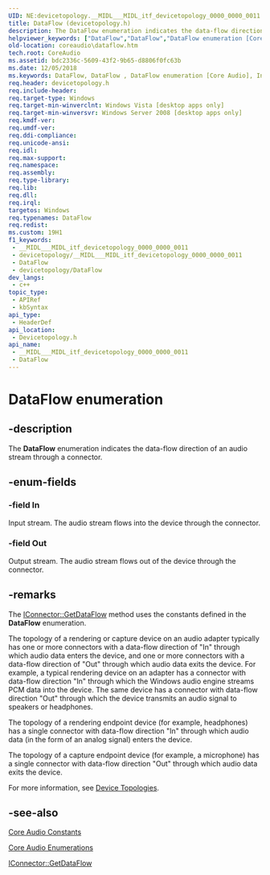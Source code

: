 ```yaml
---
UID: NE:devicetopology.__MIDL___MIDL_itf_devicetopology_0000_0000_0011
title: DataFlow (devicetopology.h)
description: The DataFlow enumeration indicates the data-flow direction of an audio stream through a connector.
helpviewer_keywords: ["DataFlow","DataFlow","DataFlow enumeration [Core Audio]","In","Out","coreaudio.dataflow","devicetopology/DataFlow","devicetopology/In","devicetopology/Out"]
old-location: coreaudio\dataflow.htm
tech.root: CoreAudio
ms.assetid: bdc2336c-5609-43f2-9b65-d8806f0fc63b
ms.date: 12/05/2018
ms.keywords: DataFlow, DataFlow , DataFlow enumeration [Core Audio], In, Out, coreaudio.dataflow, devicetopology/DataFlow, devicetopology/In, devicetopology/Out
req.header: devicetopology.h
req.include-header: 
req.target-type: Windows
req.target-min-winverclnt: Windows Vista [desktop apps only]
req.target-min-winversvr: Windows Server 2008 [desktop apps only]
req.kmdf-ver: 
req.umdf-ver: 
req.ddi-compliance: 
req.unicode-ansi: 
req.idl: 
req.max-support: 
req.namespace: 
req.assembly: 
req.type-library: 
req.lib: 
req.dll: 
req.irql: 
targetos: Windows
req.typenames: DataFlow
req.redist: 
ms.custom: 19H1
f1_keywords:
 - __MIDL___MIDL_itf_devicetopology_0000_0000_0011
 - devicetopology/__MIDL___MIDL_itf_devicetopology_0000_0000_0011
 - DataFlow
 - devicetopology/DataFlow
dev_langs:
 - c++
topic_type:
 - APIRef
 - kbSyntax
api_type:
 - HeaderDef
api_location:
 - Devicetopology.h
api_name:
 - __MIDL___MIDL_itf_devicetopology_0000_0000_0011
 - DataFlow
---
```


# DataFlow enumeration


## -description

The <b>DataFlow</b> enumeration indicates the data-flow direction of an audio stream through a connector.

## -enum-fields

### -field In

Input stream. The audio stream flows into the device through the connector.

### -field Out

Output stream. The audio stream flows out of the device through the connector.

## -remarks

The <a href="/windows/desktop/api/devicetopology/nf-devicetopology-iconnector-getdataflow">IConnector::GetDataFlow</a> method uses the constants defined in the <b>DataFlow</b> enumeration.

The topology of a rendering or capture device on an audio adapter typically has one or more connectors with a data-flow direction of "In" through which audio data enters the device, and one or more connectors with a data-flow direction of "Out" through which audio data exits the device. For example, a typical rendering device on an adapter has a connector with data-flow direction "In" through which the Windows audio engine streams PCM data into the device. The same device has a connector with data-flow direction "Out" through which the device transmits an audio signal to speakers or headphones.

The topology of a rendering endpoint device (for example, headphones) has a single connector with data-flow direction "In" through which audio data (in the form of an analog signal) enters the device.

The topology of a capture endpoint device (for example, a microphone) has a single connector with data-flow direction "Out" through which audio data exits the device.

For more information, see <a href="/windows/desktop/CoreAudio/device-topologies">Device Topologies</a>.

## -see-also

<a href="/windows/desktop/CoreAudio/core-audio-constants">Core Audio Constants</a>



<a href="/windows/desktop/CoreAudio/core-audio-enumerations">Core Audio Enumerations</a>



<a href="/windows/desktop/api/devicetopology/nf-devicetopology-iconnector-getdataflow">IConnector::GetDataFlow</a>

